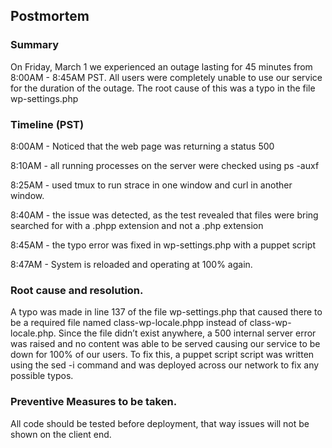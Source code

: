 ## Postmortem

### Summary

On Friday, March 1 we experienced an outage lasting for 45 minutes from 8:00AM - 8:45AM PST. All users were completely unable to use our service for the duration of the outage. The root cause of this was a typo in the file wp-settings.php

### Timeline (PST)

8:00AM - Noticed that the web page was returning a status 500

8:10AM - all running processes on the server were checked using ps -auxf

8:25AM - used tmux to run strace in one window and curl in another window.

8:40AM - the issue was detected, as the test revealed that files were bring searched for with a .phpp extension and not a .php extension

8:45AM - the typo error was fixed in wp-settings.php with a puppet script

8:47AM - System is reloaded and operating at 100% again.


### Root cause and resolution.
A typo was made in line 137 of the file wp-settings.php that caused there to be a required file named class-wp-locale.phpp instead of class-wp-locale.php. Since the file didn’t exist anywhere, a 500 internal server error was raised and no content was able to be served causing our service to be down for 100% of our users. To fix this, a puppet script script was written using the sed -i command and was deployed across our network to fix any possible typos.

### Preventive Measures to be taken.
All code should be tested before deployment, that way issues will not be shown on the client end.
